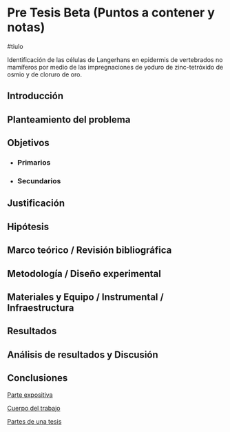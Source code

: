# Pre Tesis Beta (Puntos a contener y notas)

#tiulo 


Identificación de las células de Langerhans en epidermis de vertebrados no mamíferos por medio de las impregnaciones de yoduro de zinc-tetróxido de osmio y de cloruro de oro.


## Introducción 

## Planteamiento del problema

## Objetivos
- ### Primarios 
- ### Secundarios

## Justificación

## Hipótesis 

## Marco teórico / Revisión bibliográfica

## Metodología / Diseño experimental

## Materiales y Equipo / Instrumental / Infraestructura

## Resultados

## Análisis de resultados y Discusión 

## Conclusiones





[Parte expositiva](http://profesores.fi-b.unam.mx/jlfl/Seminario_IEE/Seminario_IEE_Tema_3a.pdf)

[Cuerpo del trabajo](https://sistemaucem.edu.mx/descargas/titulacion-maestrias/ElementosBasicosElaborarTesis2012.pdf)

[Partes de una tesis](https://www.significados.com/partes-de-una-tesis/)


